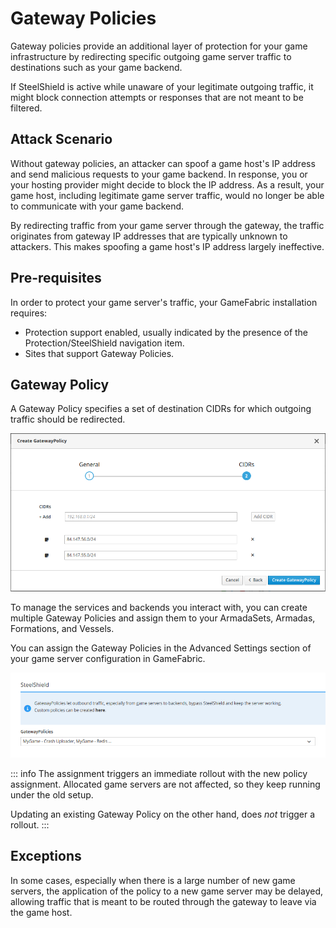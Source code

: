 # Gateway Policies

Gateway policies provide an additional layer of protection for your game infrastructure by 
redirecting specific outgoing game server traffic to destinations such as your game backend.

If SteelShield is active while unaware of your legitimate outgoing traffic, it might block connection attempts or responses that are not meant to be filtered.

## Attack Scenario

Without gateway policies, an attacker can spoof a game host's IP address and send malicious requests to your game backend. 
In response, you or your hosting provider might decide to block the IP address. 
As a result, your game host, including legitimate game server traffic, 
would no longer be able to communicate with your game backend.

By redirecting traffic from your game server through the gateway, 
the traffic originates from gateway IP addresses that are typically unknown to attackers. 
This makes spoofing a game host's IP address largely ineffective.

## Pre-requisites

In order to protect your game server's traffic, your GameFabric installation requires:

- Protection support enabled, usually indicated by the presence of the Protection/SteelShield navigation item.
- Sites that support Gateway Policies.

## Gateway Policy

A Gateway Policy specifies a set of destination CIDRs for which outgoing traffic should be redirected.

![create-gateway-policy.png](images/create-gateway-policy.png)

To manage the services and backends you interact with,
you can create multiple Gateway Policies and assign them to your ArmadaSets, Armadas, Formations, and Vessels.

You can assign the Gateway Policies in the Advanced Settings section of your game server configuration in GameFabric.

![select-gateway-policies.png](images/select-gateway-policies.png)

::: info
The assignment triggers an immediate rollout with the new policy assignment.
Allocated game servers are not affected, so they keep running under the old setup.

Updating an existing Gateway Policy on the other hand, does _not_ trigger a rollout.
:::

## Exceptions

In some cases, especially when there is a large number of new game servers,
the application of the policy to a new game server may be delayed, 
allowing traffic that is meant to be routed through the gateway to leave via the game host.
